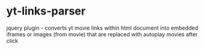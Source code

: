 yt-links-parser
===============

jquery plugin - converts yt movie links within html document into embedded iframes or images (from movie) that are replaced with autoplay movies after click
